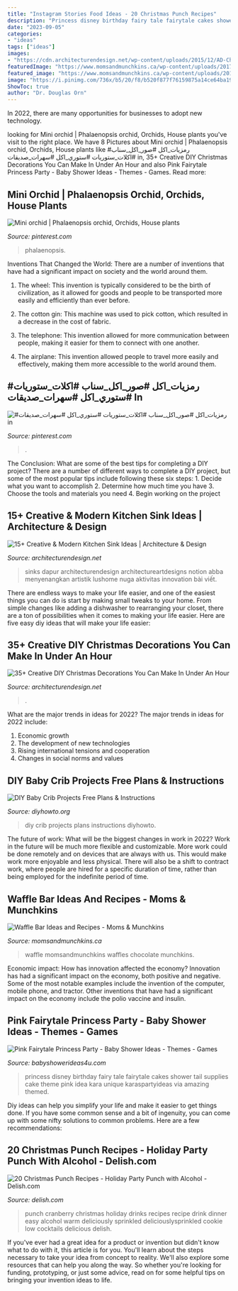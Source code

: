 ```yaml
---
title: "Instagram Stories Food Ideas - 20 Christmas Punch Recipes"
description: "Princess disney birthday fairy tale fairytale cakes shower tail supplies cake theme pink idea kara unique karaspartyideas via amazing themed"
date: "2023-09-05"
categories:
- "ideas"
tags: ["ideas"]
images:
- "https://cdn.architecturendesign.net/wp-content/uploads/2015/12/AD-Christmas-Decorations-You-Can-Make-In-An-Hour-33.jpg"
featuredImage: "https://www.momsandmunchkins.ca/wp-content/uploads/2017/10/waffle-bar-3-683x1024.jpg"
featured_image: "https://www.momsandmunchkins.ca/wp-content/uploads/2017/10/waffle-bar-3-683x1024.jpg"
image: "https://i.pinimg.com/736x/b5/20/f8/b520f877f76159875a14ce64ba19f2f9.jpg"
ShowToc: true
author: "Dr. Douglas Orn"
---
```



In 2022, there are many opportunities for businesses to adopt new technology.

	

		
looking for Mini orchid | Phalaenopsis orchid, Orchids, House plants you've visit to the right place. We have 8 Pictures about Mini orchid | Phalaenopsis orchid, Orchids, House plants like #رمزيات_اكل #صور_اكل_سناب #اكلات_ستوريات #ستوري_اكل #سهرات_صديقات in, 35+ Creative DIY Christmas Decorations You Can Make In Under An Hour and also Pink Fairytale Princess Party - Baby Shower Ideas - Themes - Games. Read more:
		
    
## Mini Orchid | Phalaenopsis Orchid, Orchids, House Plants

<img loading=lazy src="https://i.pinimg.com/736x/f0/4e/ee/f04eee40bd56d9069b30cf41f1f36523--orchids-minis.jpg" onerror="this.onerror=null;this.src='https://tse1.mm.bing.net/th?id=OIP.FYRQALGHBnXzt9jVJjGxoQHaJ3&amp;pid=15.1';" alt="Mini orchid | Phalaenopsis orchid, Orchids, House plants">

_Source: pinterest.com_

>phalaenopsis. 

	

Inventions That Changed the World: There are a number of inventions that have had a significant impact on society and the world around them.
1. The wheel: This invention is typically considered to be the birth of civilization, as it allowed for goods and people to be transported more easily and efficiently than ever before.
2. The cotton gin: This machine was used to pick cotton, which resulted in a decrease in the cost of fabric.

3. The telephone: This invention allowed for more communication between people, making it easier for them to connect with one another.

4. The airplane: This invention allowed people to travel more easily and effectively, making them more accessible to the world around them.

    
## #رمزيات_اكل #صور_اكل_سناب #اكلات_ستوريات #ستوري_اكل #سهرات_صديقات In

<img loading=lazy src="https://i.pinimg.com/736x/b5/20/f8/b520f877f76159875a14ce64ba19f2f9.jpg" onerror="this.onerror=null;this.src='https://tse3.mm.bing.net/th?id=OIP.y_TUf10D0n76tI5MiyvCSgHaNK&amp;pid=15.1';" alt="#رمزيات_اكل #صور_اكل_سناب #اكلات_ستوريات #ستوري_اكل #سهرات_صديقات in">

_Source: pinterest.com_

>. 

	

The Conclusion: What are some of the best tips for completing a DIY project?
There are a number of different ways to complete a DIY project, but some of the most popular tips include following these six steps: 1. Decide what you want to accomplish 2. Determine how much time you have 3. Choose the tools and materials you need 4. Begin working on the project 
    
## 15+ Creative &amp; Modern Kitchen Sink Ideas | Architecture &amp; Design

<img loading=lazy src="https://cdn.architecturendesign.net/wp-content/uploads/2015/08/AD-Creative-Modern-Kitchen-Sink-Ideas-13.jpg" onerror="this.onerror=null;this.src='https://tse4.mm.bing.net/th?id=OIP.TeNRZ36g-lYVAwcp_E54awHaFj&amp;pid=15.1';" alt="15+ Creative &amp; Modern Kitchen Sink Ideas | Architecture &amp; Design">

_Source: architecturendesign.net_

>sinks dapur architecturendesign architectureartdesigns notion abba menyenangkan artistik lushome nuga aktivitas innovation bài viết. 

	

There are endless ways to make your life easier, and one of the easiest things you can do is start by making small tweaks to your home. From simple changes like adding a dishwasher to rearranging your closet, there are a ton of possibilities when it comes to making your life easier. Here are five easy diy ideas that will make your life easier: 

    
## 35+ Creative DIY Christmas Decorations You Can Make In Under An Hour

<img loading=lazy src="https://cdn.architecturendesign.net/wp-content/uploads/2015/12/AD-Christmas-Decorations-You-Can-Make-In-An-Hour-33.jpg" onerror="this.onerror=null;this.src='https://tse2.mm.bing.net/th?id=OIP.hPirGQULTwAxF4eMDeTgmQHaNS&amp;pid=15.1';" alt="35+ Creative DIY Christmas Decorations You Can Make In Under An Hour">

_Source: architecturendesign.net_

>. 

	

What are the major trends in ideas for 2022?
The major trends in ideas for 2022 include: 
1. Economic growth 
2. The development of new technologies 
3. Rising international tensions and cooperation 
4. Changes in social norms and values 

    
## DIY Baby Crib Projects Free Plans &amp; Instructions

<img loading=lazy src="http://www.diyhowto.org/wp-content/uploads/DIYHowto-DIY-Baby-Crib-Projects-Free-Plans-07.jpg" onerror="this.onerror=null;this.src='https://tse1.mm.bing.net/th?id=OIP.-X8IJzJBooEJGi4nz6i9gwHaPl&amp;pid=15.1';" alt="DIY Baby Crib Projects Free Plans &amp; Instructions">

_Source: diyhowto.org_

>diy crib projects plans instructions diyhowto. 

	

The future of work: What will be the biggest changes in work in 2022?
Work in the future will be much more flexible and customizable. More work could be done remotely and on devices that are always with us. This would make work more enjoyable and less physical. There will also be a shift to contract work, where people are hired for a specific duration of time, rather than being employed for the indefinite period of time.

    
## Waffle Bar Ideas And Recipes - Moms &amp; Munchkins

<img loading=lazy src="https://www.momsandmunchkins.ca/wp-content/uploads/2017/10/waffle-bar-3-683x1024.jpg" onerror="this.onerror=null;this.src='https://tse1.mm.bing.net/th?id=OIP.5J8qttnbF7Pq1DzCOH1BbQHaLG&amp;pid=15.1';" alt="Waffle Bar Ideas and Recipes - Moms &amp; Munchkins">

_Source: momsandmunchkins.ca_

>waffle momsandmunchkins waffles chocolate munchkins. 

	

Economic impact: How has innovation affected the economy?
Innovation has had a significant impact on the economy, both positive and negative. Some of the most notable examples include the invention of the computer, mobile phone, and tractor. Other inventions that have had a significant impact on the economy include the polio vaccine and insulin.

    
## Pink Fairytale Princess Party - Baby Shower Ideas - Themes - Games

<img loading=lazy src="http://www.babyshowerideas4u.com/wp-content/uploads/2014/01/princess-71.jpg" onerror="this.onerror=null;this.src='https://tse2.mm.bing.net/th?id=OIP.hDgV64mRUwX_NlalwpUVEQHaLH&amp;pid=15.1';" alt="Pink Fairytale Princess Party - Baby Shower Ideas - Themes - Games">

_Source: babyshowerideas4u.com_

>princess disney birthday fairy tale fairytale cakes shower tail supplies cake theme pink idea kara unique karaspartyideas via amazing themed. 

	

Diy ideas can help you simplify your life and make it easier to get things done. If you have some common sense and a bit of ingenuity, you can come up with some nifty solutions to common problems. Here are a few recommendations: 

    
## 20 Christmas Punch Recipes - Holiday Party Punch With Alcohol - Delish.com

<img loading=lazy src="http://del.h-cdn.co/assets/15/45/hot-cranberry-punch-5.jpg" onerror="this.onerror=null;this.src='https://tse3.mm.bing.net/th?id=OIP.uUo2zOtkLvG5RKV6kALgiwHaLH&amp;pid=15.1';" alt="20 Christmas Punch Recipes - Holiday Party Punch with Alcohol - Delish.com">

_Source: delish.com_

>punch cranberry christmas holiday drinks recipes recipe drink dinner easy alcohol warm deliciously sprinkled deliciouslysprinkled cookie low cocktails delicious delish. 

	

If you've ever had a great idea for a product or invention but didn't know what to do with it, this article is for you. You'll learn about the steps necessary to take your idea from concept to reality. We'll also explore some resources that can help you along the way. So whether you're looking for funding, prototyping, or just some advice, read on for some helpful tips on bringing your invention ideas to life.

